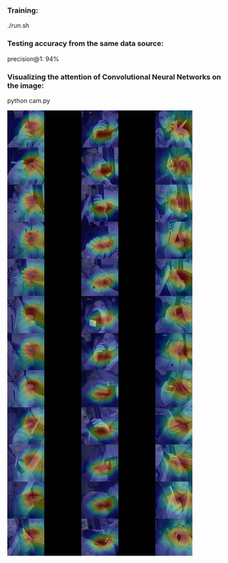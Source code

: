 ### Training:   
./run.sh

### Testing accuracy from the same data source: 
precision@1: 94%  

### Visualizing the attention of Convolutional Neural Networks on the image: 
python cam.py

![image](https://github.com/chuzcjoe/dms_classification/raw/master/all.jpg)

